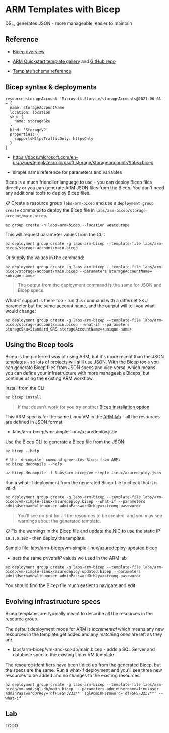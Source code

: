 # ARM Templates with Bicep

DSL, generates JSON - more manageable, easier to maintain

## Reference

- [Bicep overview](https://docs.microsoft.com/en-us/azure/azure-resource-manager/bicep/overview?tabs=bicep)

- [ARM Quickstart template gallery](https://azure.microsoft.com/en-gb/resources/templates/) and [GitHub repo](https://github.com/Azure/azure-quickstart-templates/tree/master/quickstarts)

- [Template schema reference](https://docs.microsoft.com/en-us/azure/templates/)



## Bicep syntax & deployments

```
resource storageAccount 'Microsoft.Storage/storageAccounts@2021-06-01' = {
  name: storageAccountName
  location: location
  sku: {
    name: storageSku
  }
  kind: 'StorageV2'
  properties: {
    supportsHttpsTrafficOnly: httpsOnly
  }
}
```

- https://docs.microsoft.com/en-us/azure/templates/microsoft.storage/storageaccounts?tabs=bicep

- simple name reference for parameters and variables 

Bicep is a much friendlier language to use - you can deploy Bicep files directly or you can generate ARM JSON files from the Bicep. You don't need any additional tools to deploy Bicep files.

📋 Create a resource group `labs-arm-bicep` and use a `deployment group create` command to deploy the Bicep file in `labs/arm-bicep/storage-account/main.bicep`.

```
az group create -n labs-arm-bicep --location westeurope
```

This will request parameter values from the CLI:

```
az deployment group create -g labs-arm-bicep --template-file labs/arm-bicep/storage-account/main.bicep
```

Or supply the values in the command:

```
az deployment group create -g labs-arm-bicep --template-file labs/arm-bicep/storage-account/main.bicep --parameters storageAccountName=<unique-name>
```

> The output from the deployment command is the same for JSON and Bicep specs.

What-if support is there too - run this command with a differnet SKU parameter but the same account name, and the ourput will tell you what would change:

```
az deployment group create -g labs-arm-bicep --template-file labs/arm-bicep/storage-account/main.bicep --what-if --parameters storageSku=Standard_GRS storageAccountName=<unique-name> 
```

## Using the Bicep tools

Bicep is the preferred way of using ARM, but it's more recent than the JSON templates - so lots of projects will still use JSON. With the Bicep tools you can generate Bicep files from JSON specs and vice versa, which means you can define your infrastructure with more manageable Biceps, but continue using the existing ARM workflow.

Install from the CLI:

```
az bicep install
```

> If that doesn't work for you try another [Bicep installation option](https://docs.microsoft.com/en-us/azure/azure-resource-manager/bicep/install#deployment-environment)

This ARM spec is for the same Linux VM in the [ARM lab]() - all the resources are defined in JSON format:

- labs/arm-bicep/vm-simple-linux/azuredeploy.json

Use the Bicep CLI to generate a Bicep file from the JSON:

```
az bicep --help

# the `decompile` command generates Bicep from ARM:
az bicep decompile --help 

az bicep decompile -f labs/arm-bicep/vm-simple-linux/azuredeploy.json
```

Run a what-if deployment from the generated Bicep file to check that it is valid

```
az deployment group create -g labs-arm-bicep --template-file labs/arm-bicep/vm-simple-linux/azuredeploy.bicep --what-if --parameters adminUsername=linuxuser adminPasswordOrKey=<strong-password>
```

> You'll see output for all the resources to be created, and you may see warnings about the generated template.

📋 Fix the warnings in the Bicep file and update the NIC to use the static IP `10.1.0.103` - then deploy the template.

Sample file: labs/arm-bicep/vm-simple-linux/azuredeploy-updated.bicep

- sets the same _privateIP_ values we used in the ARM lab

```
az deployment group create -g labs-arm-bicep --template-file labs/arm-bicep/vm-simple-linux/azuredeploy-updated.bicep --parameters adminUsername=linuxuser adminPasswordOrKey=<strong-password>
```

You should find the Bicep file much easier to navigate and edit.

## Evolving infrastructure specs

Bicep templates are typically meant to describe all the resources in the resource group. 

The default deployment mode for ARM is _incremental_ which means any new resources in the template get added and any matching ones are left as they are.

- labs/arm-bicep/vm-and-sql-db/main.bicep - adds a SQL Server and database spec to the existing Linux VM template

The resource identifiers have been tidied up from the generated Bicep, but the specs are the same. Run a what-if deployment and you'll see three new resources to be added and no changes to the existing resources:

```
az deployment group create -g labs-arm-bicep --template-file labs/arm-bicep/vm-and-sql-db/main.bicep  --parameters adminUsername=linuxuser adminPasswordOrKey='dfFSFSF3232**' sqlAdminPassword='dfFSFSF3232**' --what-if
```


## Lab

TODO
